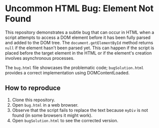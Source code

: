 # Uncommon HTML Bug: Element Not Found

This repository demonstrates a subtle bug that can occur in HTML when a script attempts to access a DOM element before it has been fully parsed and added to the DOM tree.  The `document.getElementById` method returns `null` if the element hasn't been parsed yet. This can happen if the script is placed before the target element in the HTML or if the element's creation involves asynchronous processes.

The `bug.html` file showcases the problematic code; `bugSolution.html` provides a correct implementation using DOMContentLoaded.

## How to reproduce

1. Clone this repository.
2. Open `bug.html` in a web browser.
3. Observe that the script fails to replace the text because `myDiv` is not found (in some browsers it might work).
4. Open `bugSolution.html` to see the corrected version.